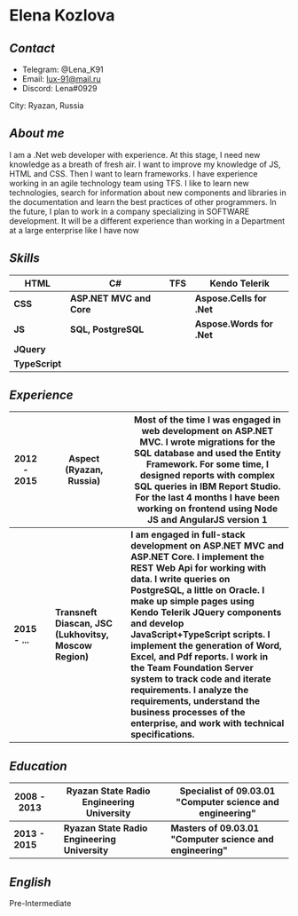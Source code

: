 # Elena Kozlova
## *Contact*
  - Telegram: @Lena_K91
  - Email: lux-91@mail.ru
  - Discord: Lena#0929

City: Ryazan, Russia

## *About me*
I am a .Net web developer with experience. At this stage, I need new knowledge as a breath of fresh air. I want to improve my knowledge of JS, HTML and CSS. Then I want to learn frameworks. I have experience working in an agile technology team using TFS. I like to learn new technologies, search for information about new components and libraries in the documentation and learn the best practices of other programmers. In the future, I plan to work in a company specializing in SOFTWARE development. It will be a different experience than working in a Department at a large enterprise like I have now

## *Skills*
| HTML | C# | TFS | Kendo Telerik | 
| ------ | ------ | ------ | ------ |
| **CSS** | **ASP.NET MVC and Core** |  | **Aspose.Cells for .Net** | 
| **JS** | **SQL, PostgreSQL** |  | **Aspose.Words for .Net** |
| **JQuery** |  |  |  |
| **TypeScript** |  |  |  |

## *Experience*
| 2012 - 2015 |  | Aspect (Ryazan, Russia) | | Most of the time I was engaged in web development on ASP.NET MVC. I wrote migrations for the SQL database and used the Entity Framework. For some time, I designed reports with complex SQL queries in IBM Report Studio. For the last 4 months I have been working on frontend using Node JS and AngularJS version 1 | 
| ------ | ------ | ------ | ------ | ------ |
| **2015 - ...** |  | **Transneft Diascan, JSC (Lukhovitsy, Moscow Region)** | | **I am engaged in full-stack development on ASP.NET MVC and ASP.NET Core. I implement the REST Web Api for working with data. I write queries on PostgreSQL, a little on Oracle. I make up simple pages using Kendo Telerik JQuery components and develop JavaScript+TypeScript scripts. I implement the generation of Word, Excel, and Pdf reports. I work in the Team Foundation Server system to track code and iterate requirements. I analyze the requirements, understand the business processes of the enterprise, and work with technical specifications.** |

## *Education*

| 2008 - 2013 |  | Ryazan State Radio Engineering University | | Specialist of  09.03.01 "Computer science and engineering" | 
| ------ | ------ | ------ | ------ | ------ |
| **2013 - 2015** |  | **Ryazan State Radio Engineering University** | | **Masters of  09.03.01 "Computer science and engineering"** |

## *English*
Pre-Intermediate
